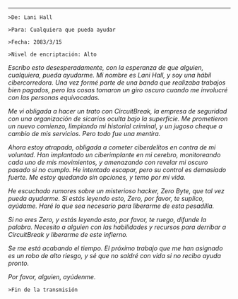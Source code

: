 
---

`>De: Lani Hall`

`>Para: Cualquiera que pueda ayudar`

`>Fecha: 2083/3/15`

`>Nivel de encriptación: Alto`

_Escribo esto desesperadamente, con la esperanza de que alguien, cualquiera, pueda ayudarme. Mi nombre es Lani Hall, y soy una hábil cibercorredora. Una vez formé parte de una banda que realizaba trabajos bien pagados, pero las cosas tomaron un giro oscuro cuando me involucré con las personas equivocadas._

_Me vi obligada a hacer un trato con CircuitBreak, la empresa de seguridad con una organización de sicarios oculta bajo la superficie. Me prometieron un nuevo comienzo, limpiando mi historial criminal, y un jugoso cheque a cambio de mis servicios. Pero todo fue una mentira._

_Ahora estoy atrapada, obligada a cometer ciberdelitos en contra de mi voluntad. Han implantado un ciberimplante en mi cerebro, monitoreando cada uno de mis movimientos, y amenazando con revelar mi oscuro pasado si no cumplo. He intentado escapar, pero su control es demasiado fuerte. Me estoy quedando sin opciones, y temo por mi vida._

_He escuchado rumores sobre un misterioso hacker, Zero Byte, que tal vez pueda ayudarme. Si estás leyendo esto, Zero, por favor, te suplico, ayúdame. Haré lo que sea necesario para liberarme de esta pesadilla._

_Si no eres Zero, y estás leyendo esto, por favor, te ruego, difunde la palabra. Necesito a alguien con las habilidades y recursos para derribar a CircuitBreak y liberarme de este infierno._

_Se me está acabando el tiempo. El próximo trabajo que me han asignado es un robo de alto riesgo, y sé que no saldré con vida si no recibo ayuda pronto._

_Por favor, alguien, ayúdenme._

`>Fin de la transmisión`
